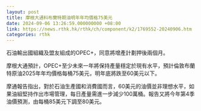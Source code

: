 ```yaml
---
layout: post
title: 摩根大通料布蘭特期油明年年均價格75美元
date: 2024-09-06 13:26:59.000000000 +08:00
link: https://news.rthk.hk/rthk/ch/component/k2/1769552-20240906.htm
categories: rthk
---
```


石油輸出國組織及盟友組成的OPEC+，同意將增產計劃押後兩個月。

摩根大通預計，OPEC+至少未來一年將保持產量穩定於現有水平，預計倫敦布蘭特原油2025年年均價格每桶75美元，明年底將跌至60美元以下。

摩通報告指出，對於石油生產國和消費國而言，60美元的油價並非理想水平，如果油組堅持作出市場管理，每日產量需進一步減少100萬桶。報告又將今年第4季油價預測，由每桶85美元下調至80美元。
